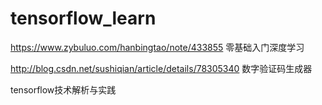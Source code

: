 # tensorflow_learn

https://www.zybuluo.com/hanbingtao/note/433855 零基础入门深度学习

http://blog.csdn.net/sushiqian/article/details/78305340 数字验证码生成器

tensorflow技术解析与实践